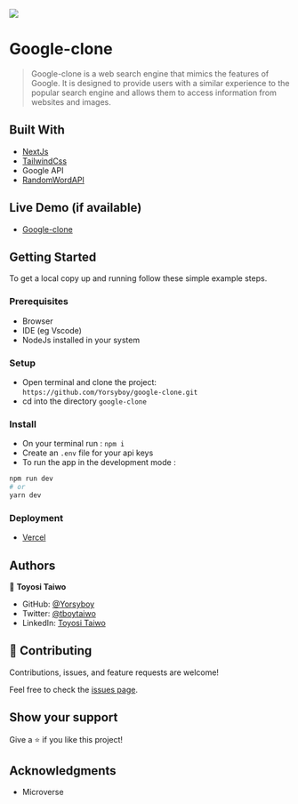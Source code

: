 ![](https://img.shields.io/badge/Microverse-blueviolet)

# Google-clone

> Google-clone is a web search engine that mimics the features of Google. It is designed to provide users with a similar experience to the popular search engine and allows them to access information from websites and images.

## Built With

- [NextJs](https://nextjs.org/)
- [TailwindCss](https://tailwindcss.com/)
- Google API
- [RandomWordAPI](https://random-word-api.herokuapp.com/home)

## Live Demo (if available)

- [Google-clone](https://google-clone-chi-jade.vercel.app/)

## Getting Started

To get a local copy up and running follow these simple example steps.

### Prerequisites

- Browser
- IDE (eg Vscode)
- NodeJs installed in your system

### Setup

- Open terminal and clone the project: `https://github.com/Yorsyboy/google-clone.git`
- cd into the directory `google-clone`

### Install

- On your terminal run : `npm i`
- Create an `.env` file for your api keys
- To run the app in the development mode :

```bash
npm run dev
# or
yarn dev
```

### Deployment

- [Vercel](https://vercel.com/)

## Authors

👤 **Toyosi Taiwo**

- GitHub: [@Yorsyboy](https://github.com/Yorsyboy)
- Twitter: [@tboytaiwo](https://twitter.com/Tboytaiwo)
- LinkedIn: [Toyosi Taiwo](https://linkedin.com/in/taiwo-toyosi)

## 🤝 Contributing

Contributions, issues, and feature requests are welcome!

Feel free to check the [issues page](../../issues/).

## Show your support

Give a ⭐️ if you like this project!

## Acknowledgments

- Microverse
